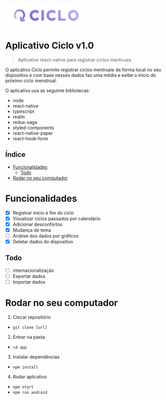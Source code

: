 
<img src="https://github.com/esteves-esta/menstrual-cycle-app/blob/main/images/ciclo-logo2.png" height="70"/>

# Aplicativo Ciclo v1.0

> Aplicativo react-native para registrar ciclos mentruais.

O aplicativo Ciclo permite registrar ciclos mentruais de forma local no seu dispositivo e com base nesses dados faz uma média e exibe o ínicio do próximo ciclo menstrual.

O aplicativo usa as seguinte bibliotecas:

- node
- react-native
- typescript
- realm
- redux-saga
- styled-components
- react-native-paper
- react-hook-form

## Índice

- [Funcionalidades](#funcionalidades)
  - [Todo](#todo)
- [Rodar no seu computador](#rodar-no-seu-computador)

# Funcionalidades

- [x] Registrar início e fim do ciclo
- [x] Visualizar ciclos passados por calendário
- [x] Adicionar desconfortos
- [x] Mudança de tema
- [ ] Análise dos dados por gráficos
- [x] Deletar dados do dispositivo

## Todo

- [ ] internacionalização
- [ ] Exportar dados
- [ ] Importar dados

# Rodar no seu computador

1. Clocar repositório

- `git clone [url]`

2. Entrar na pasta

- `cd app`

3. Instalar dependências

- `npm install`

4. Rodar aplicativo

- `npm start`
- `npm run android`
